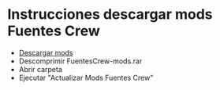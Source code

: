 # Instrucciones descargar mods Fuentes Crew

* [Descargar mods](https://github.com/marcoslafoz/FuentesCrew/raw/master/FuentesCrew-mods.rar)
* Descomprimir FuentesCrew-mods.rar
* Abrir carpeta
* Ejecutar "Actualizar Mods Fuentes Crew"

